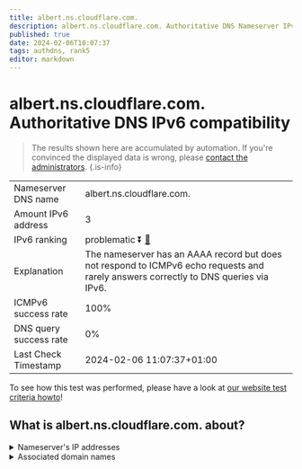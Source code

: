 ```yaml
---
title: albert.ns.cloudflare.com.
description: albert.ns.cloudflare.com. Authoritative DNS Nameserver IPv6 compatibility
published: true
date: 2024-02-06T10:07:37
tags: authdns, rank5
editor: markdown
---
```


# albert.ns.cloudflare.com. Authoritative DNS IPv6 compatibility

> The results shown here are accumulated by automation. If you're convinced the displayed data is wrong, please [contact the administrators](/howto/chat). 
{.is-info}




|   |   |
| - | - |
| Nameserver DNS name | albert.ns.cloudflare.com.
| Amount IPv6 address | 3
| IPv6 ranking | problematic :arrow_double_down: [🔗](/howto/ranking) |
| Explanation | The nameserver has an AAAA record but does not respond to ICMPv6 echo requests and rarely answers correctly to DNS queries via IPv6. |
| ICMPv6 success rate | 100%|
| DNS query success rate | 0% |
| Last Check Timestamp | 2024-02-06 11:07:37+01:00 |

To see how this test was performed, please have a look at [our website test criteria howto](/howto/testcriteria/authdns)!


## What is albert.ns.cloudflare.com. about?




<details>
<summary>Nameserver's IP addresses</summary>

2a06:98c1:50::ac40:213a

2606:4700:58::adf5:3b3a

2803:f800:50::6ca2:c13a

</details>



<details>
<summary>Associated domain names</summary>

www.yugabyte.com

</details>
